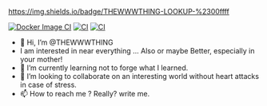 https://img.shields.io/badge/THEWWWTHING-LOOKUP-%2300ffff

[![Docker Image CI](https://github.com/THEWWWTHING/bind9-docker/actions/workflows/docker-image.yml/badge.svg)](https://github.com/THEWWWTHING/bind9-docker/actions/workflows/docker-image.yml) [![CI](https://github.com/THEWWWTHING/THEWWWTHING/actions/workflows/Simple%20mine.yml/badge.svg)](https://github.com/THEWWWTHING/THEWWWTHING/actions/workflows/Simple%20mine.yml) [![CI](https://github.com/THEWWWTHING/THEWWWTHING/actions/workflows/Simple%20mine.yml/badge.svg)](https://github.com/THEWWWTHING/THEWWWTHING/actions/workflows/Simple%20mine.yml)

- 👋 Hi, I’m @THEWWWTHING
-  I am interested in near everything ... Also or maybe Better, especially in your mother!
- 🌱 I’m currently learning not to forge what I learned.
- 💞️ I’m looking to collaborate on an interesting world without heart attacks in case of stress.
- 📫 How to reach me ? Really? write me.

<!---
THEWWWTHING/THEWWWTHING is perhaps rising like a star. Of course, when you want to rise with us. Want to be an rising www Fighter for the bad goods, become a equal fighter in our team. 
We want to be the bridge between coders and non coders. Like Adam's Paradise for Eva. And Eva's apple for adam. Hmmm ok, this not the best comparison... but you know what I mean. 

So my lovely computer focused coding people. We want a lot of free code for everybody to creat our experience, and be able to spend a lot of for all the rest, what will help others speeding 
up there development, and create hopefully less work in front of the Computer to have more time for.... your mother? For sports?.

We want to have You on board as a coder. Yes, you! 
Also as an a database Architect, as a marketing professional, experience and feeling creator, or as designing Trainee. For just an minimal short time work, or  or an real Fulltime job, please don't be to shy. Also when you need it for your university as an Signed Proof of practical Work, call us, and we will create an win win situation because we are based on near every continent.

That it was from my side 
Your Godfathers repository is always here for helping. And perhaps you can make useful for you 

because its `README.md` 
